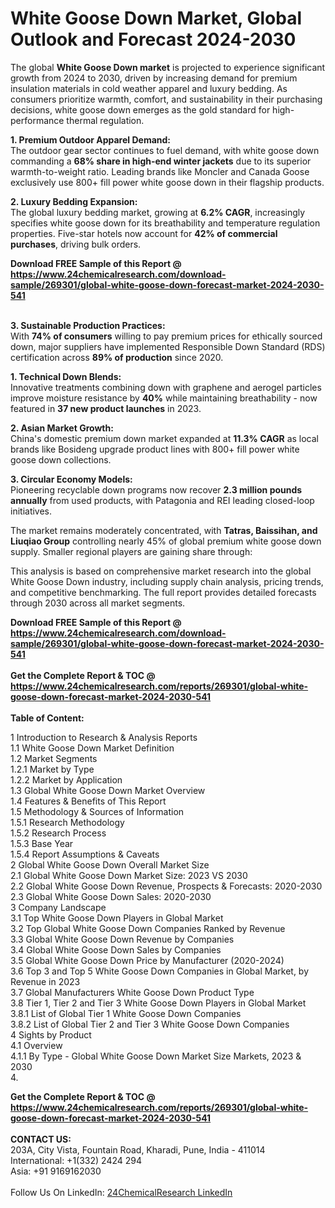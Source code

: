 <h1>White Goose Down Market, Global Outlook and Forecast 2024-2030</h1><p>The global <strong>White Goose Down market</strong> is projected to experience significant growth from 2024 to 2030, driven by increasing demand for premium insulation materials in cold weather apparel and luxury bedding. As consumers prioritize warmth, comfort, and sustainability in their purchasing decisions, white goose down emerges as the gold standard for high-performance thermal regulation.</p><p><strong>1. Premium Outdoor Apparel Demand:</strong><br>
The outdoor gear sector continues to fuel demand, with white goose down commanding a <strong>68% share in high-end winter jackets</strong> due to its superior warmth-to-weight ratio. Leading brands like Moncler and Canada Goose exclusively use 800+ fill power white goose down in their flagship products.</p><p><strong>2. Luxury Bedding Expansion:</strong><br>
The global luxury bedding market, growing at <strong>6.2% CAGR</strong>, increasingly specifies white goose down for its breathability and temperature regulation properties. Five-star hotels now account for <strong>42% of commercial purchases</strong>, driving bulk orders.</p><div><b>Download FREE Sample of this Report @ 
            <a href="https://www.24chemicalresearch.com/download-sample/269301/global-white-goose-down-forecast-market-2024-2030-541">
            https://www.24chemicalresearch.com/download-sample/269301/global-white-goose-down-forecast-market-2024-2030-541</a></b></div><br><p><strong>3. Sustainable Production Practices:</strong><br>
With <strong>74% of consumers</strong> willing to pay premium prices for ethically sourced down, major suppliers have implemented Responsible Down Standard (RDS) certification across <strong>89% of production</strong> since 2020.</p><p><strong>1. Technical Down Blends:</strong><br>
Innovative treatments combining down with graphene and aerogel particles improve moisture resistance by <strong>40%</strong> while maintaining breathability - now featured in <strong>37 new product launches</strong> in 2023.</p><p><strong>2. Asian Market Growth:</strong><br>
China's domestic premium down market expanded at <strong>11.3% CAGR</strong> as local brands like Bosideng upgrade product lines with 800+ fill power white goose down collections.</p><p><strong>3. Circular Economy Models:</strong><br>
Pioneering recyclable down programs now recover <strong>2.3 million pounds annually</strong> from used products, with Patagonia and REI leading closed-loop initiatives.</p><p>The market remains moderately concentrated, with <strong>Tatras, Baissihan, and Liuqiao Group</strong> controlling nearly 45% of global premium white goose down supply. Smaller regional players are gaining share through:</p><p>This analysis is based on comprehensive market research into the global White Goose Down industry, including supply chain analysis, pricing trends, and competitive benchmarking. The full report provides detailed forecasts through 2030 across all market segments.</p><div><b>Download FREE Sample of this Report @ 
            <a href="https://www.24chemicalresearch.com/download-sample/269301/global-white-goose-down-forecast-market-2024-2030-541">
            https://www.24chemicalresearch.com/download-sample/269301/global-white-goose-down-forecast-market-2024-2030-541</a></b></div><br><div><b>Get the Complete Report & TOC @ 
            <a href="https://www.24chemicalresearch.com/reports/269301/global-white-goose-down-forecast-market-2024-2030-541">
            https://www.24chemicalresearch.com/reports/269301/global-white-goose-down-forecast-market-2024-2030-541</a></b></div><br>
            <b>Table of Content:</b><p>1 Introduction to Research & Analysis Reports<br />
    1.1 White Goose Down Market Definition<br />
    1.2 Market Segments<br />
        1.2.1 Market by Type<br />
        1.2.2 Market by Application<br />
    1.3 Global White Goose Down Market Overview<br />
    1.4 Features & Benefits of This Report<br />
    1.5 Methodology & Sources of Information<br />
        1.5.1 Research Methodology<br />
        1.5.2 Research Process<br />
        1.5.3 Base Year<br />
        1.5.4 Report Assumptions & Caveats<br />
2 Global White Goose Down Overall Market Size<br />
    2.1 Global White Goose Down Market Size: 2023 VS 2030<br />
    2.2 Global White Goose Down Revenue, Prospects & Forecasts: 2020-2030<br />
    2.3 Global White Goose Down Sales: 2020-2030<br />
3 Company Landscape<br />
    3.1 Top White Goose Down Players in Global Market<br />
    3.2 Top Global White Goose Down Companies Ranked by Revenue<br />
    3.3 Global White Goose Down Revenue by Companies<br />
    3.4 Global White Goose Down Sales by Companies<br />
    3.5 Global White Goose Down Price by Manufacturer (2020-2024)<br />
    3.6 Top 3 and Top 5 White Goose Down Companies in Global Market, by Revenue in 2023<br />
    3.7 Global Manufacturers White Goose Down Product Type<br />
    3.8 Tier 1, Tier 2 and Tier 3 White Goose Down Players in Global Market<br />
        3.8.1 List of Global Tier 1 White Goose Down Companies<br />
        3.8.2 List of Global Tier 2 and Tier 3 White Goose Down Companies<br />
4 Sights by Product<br />
    4.1 Overview<br />
        4.1.1 By Type - Global White Goose Down Market Size Markets, 2023 & 2030<br />
        4.</p><div><b>Get the Complete Report & TOC @ 
            <a href="https://www.24chemicalresearch.com/reports/269301/global-white-goose-down-forecast-market-2024-2030-541">
            https://www.24chemicalresearch.com/reports/269301/global-white-goose-down-forecast-market-2024-2030-541</a></b></div><br><b>CONTACT US:</b><br>
            203A, City Vista, Fountain Road, Kharadi, Pune, India - 411014<br>
            International: +1(332) 2424 294<br>
            Asia: +91 9169162030 <br><br>
            Follow Us On LinkedIn: <a href="https://www.linkedin.com/company/24chemicalresearch/">24ChemicalResearch LinkedIn</a>